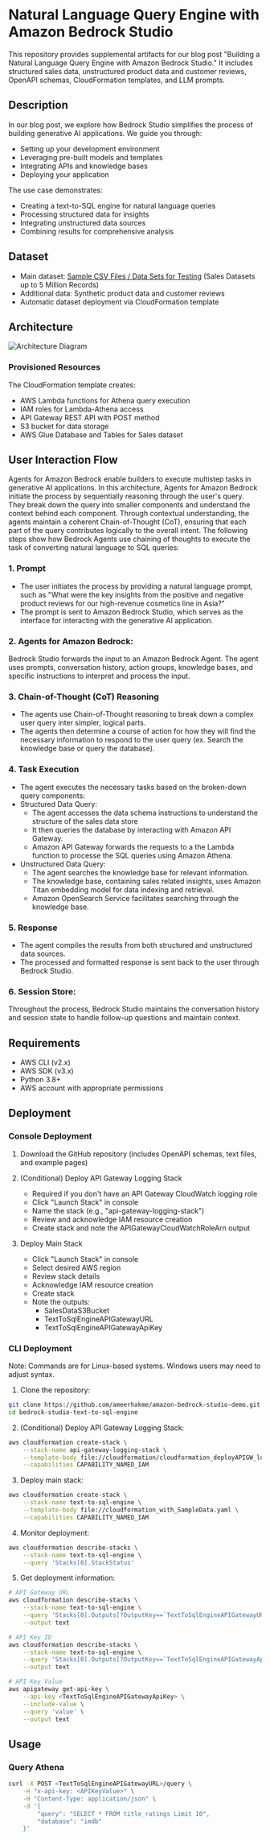 # Natural Language Query Engine with Amazon Bedrock Studio

This repository provides supplemental artifacts for our blog post "Building a Natural Language Query Engine with Amazon Bedrock Studio." It includes structured sales data, unstructured product data and customer reviews, OpenAPI schemas, CloudFormation templates, and LLM prompts.

## Description

In our blog post, we explore how Bedrock Studio simplifies the process of building generative AI applications. We guide you through:
- Setting up your development environment
- Leveraging pre-built models and templates
- Integrating APIs and knowledge bases
- Deploying your application

The use case demonstrates:
- Creating a text-to-SQL engine for natural language queries
- Processing structured data for insights
- Integrating unstructured data sources
- Combining results for comprehensive analysis

## Dataset

- Main dataset: [Sample CSV Files / Data Sets for Testing](https://excelbianalytics.com/wp/downloads-18-sample-csv-files-data-sets-for-testing-sales/) (Sales Datasets up to 5 Million Records)
- Additional data: Synthetic product data and customer reviews
- Automatic dataset deployment via CloudFormation template

## Architecture

![Architecture Diagram](assets/architecture_diagram.png "Architecture of the Text-to-SQL Engine")

### Provisioned Resources

The CloudFormation template creates:
- AWS Lambda functions for Athena query execution
- IAM roles for Lambda-Athena access
- API Gateway REST API with POST method
- S3 bucket for data storage
- AWS Glue Database and Tables for Sales dataset

## User Interaction Flow

Agents for Amazon Bedrock enable builders to execute multistep tasks in generative AI applications. In this architecture, Agents for Amazon Bedrock initiate the process by sequentially reasoning through the user's query. They break down the query into smaller components and understand the context behind each component. Through contextual understanding, the agents maintain a coherent Chain-of-Thought (CoT), ensuring that each part of the query contributes logically to the overall intent. The following steps show how Bedrock Agents use chaining of thoughts to execute the task of converting natural language to SQL queries:
### 1.	Prompt 
- The user initiates the process by providing a natural language prompt, such as "What were the key insights from the positive and negative product reviews for our high-revenue cosmetics line in Asia?" 
- The prompt is sent to Amazon Bedrock Studio, which serves as the interface for interacting with the generative AI application.
### 2.	Agents for Amazon Bedrock: 
Bedrock Studio forwards the input to an Amazon Bedrock Agent. The agent uses prompts, conversation history, action groups, knowledge bases, and specific instructions to interpret and process the input.
### 3.	Chain-of-Thought (CoT) Reasoning
- The agents use Chain-of-Thought reasoning to break down a complex user query inter simpler, logical parts.
- The agents then determine a course of action for how they will find the necessary information to respond to the user query (ex. Search the knowledge base or query the database).
### 4.	Task Execution
- The agent executes the necessary tasks based on the broken-down query components:
- Structured Data Query:
    - The agent accesses the data schema instructions to understand the structure of the sales data store
    - It then queries the database by interacting with Amazon API Gateway.
    - Amazon API Gateway forwards the requests to a the Lambda function to processe the SQL queries using Amazon Athena.
- Unstructured Data Query:
    - The agent searches the knowledge base for relevant information.
    - The knowledge base, containing sales related insights, uses Amazon Titan embedding model for data indexing and retrieval.
    - Amazon OpenSearch Service facilitates searching through the knowledge base. 
### 5.	Response
- The agent compiles the results from both structured and unstructured data sources.
- The processed and formatted response is sent back to the user through Bedrock Studio.
### 6.	Session Store: 
Throughout the process, Bedrock Studio maintains the conversation history and session state to handle follow-up questions and maintain context.


## Requirements

- AWS CLI (v2.x)
- AWS SDK (v3.x)
- Python 3.8+
- AWS account with appropriate permissions

## Deployment

### Console Deployment

1. Download the GitHub repository (includes OpenAPI schemas, text files, and example pages)

2. (Conditional) Deploy API Gateway Logging Stack
   - Required if you don't have an API Gateway CloudWatch logging role
   - Click "Launch Stack" in console
   - Name the stack (e.g., "api-gateway-logging-stack")
   - Review and acknowledge IAM resource creation
   - Create stack and note the APIGatewayCloudWatchRoleArn output

3. Deploy Main Stack
   - Click "Launch Stack" in console
   - Select desired AWS region
   - Review stack details
   - Acknowledge IAM resource creation
   - Create stack
   - Note the outputs:
     - SalesDataS3Bucket
     - TextToSqlEngineAPIGatewayURL
     - TextToSqlEngineAPIGatewayApiKey

### CLI Deployment

Note: Commands are for Linux-based systems. Windows users may need to adjust syntax.

1. Clone the repository:
```bash
git clone https://github.com/ameerhakme/amazon-bedrock-studio-demo.git
cd bedrock-studio-text-to-sql-engine
```

2. (Conditional) Deploy API Gateway Logging Stack:
```bash
aws cloudformation create-stack \
    --stack-name api-gateway-logging-stack \
    --template-body file://cloudformation/cloudformation_deployAPIGW_logging_IAM_Role \
    --capabilities CAPABILITY_NAMED_IAM
```

3. Deploy main stack:
```bash
aws cloudformation create-stack \
    --stack-name text-to-sql-engine \
    --template-body file://cloudformation_with_SampleData.yaml \
    --capabilities CAPABILITY_NAMED_IAM
```

4. Monitor deployment:
```bash
aws cloudformation describe-stacks \
    --stack-name text-to-sql-engine \
    --query 'Stacks[0].StackStatus'
```

5. Get deployment information:
```bash
# API Gateway URL
aws cloudformation describe-stacks \
    --stack-name text-to-sql-engine \
    --query 'Stacks[0].Outputs[?OutputKey==`TextToSqlEngineAPIGatewayURL`].OutputValue' \
    --output text

# API Key ID
aws cloudformation describe-stacks \
    --stack-name text-to-sql-engine \
    --query 'Stacks[0].Outputs[?OutputKey==`TextToSqlEngineAPIGatewayApiKey`].OutputValue' \
    --output text

# API Key Value
aws apigateway get-api-key \
    --api-key <TextToSqlEngineAPIGatewayApiKey> \
    --include-value \
    --query 'value' \
    --output text
```

## Usage

### Query Athena
```bash
curl -X POST <TextToSqlEngineAPIGatewayURL>/query \
    -H "x-api-key: <APIKeyValue>" \
    -H "Content-Type: application/json" \
    -d '{
        "query": "SELECT * FROM title_ratings Limit 10",
        "database": "imdb"
    }'
```